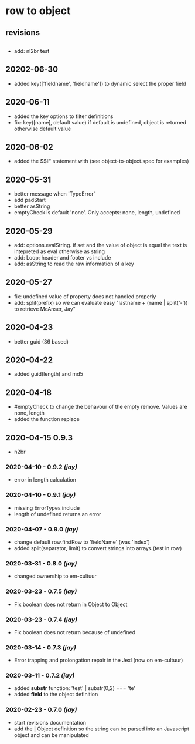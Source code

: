 # row to object
## revisions

##
- add: nl2br test

## 20202-06-30
- added key(['fieldname', 'fieldname']) to dynamic select the proper field

## 2020-06-11
- added the key options to filter definitions
- fix: key([name], default value) if default is undefined, object is returned otherwise default value

## 2020-06-02
- added the $$IF statement with (see object-to-object.spec for examples)

## 2020-05-31
- better message when 'TypeError'
- add padStart
- better asString
- emptyCheck is default 'none'. Only accepts: none, length, undefined

## 2020-05-29
- add: options.evalString. if set and the value of object is equal the text is intepreted as eval otherwise as string
- add: Loop: header and footer vs include
- add: asString to read the raw information of a key

## 2020-05-27
- fix: undefined value of property does not handled properly
- add: split(prefix) so we can evaluate easy  "lastname + (name | split('-'))  to retrieve McAnser, Jay"


## 2020-04-23
- better guid (36 based)

## 2020-04-22
- added guid(length) and md5

## 2020-04-18
- \#emptyCheck to change the behavour of the empty remove. Values are none, length
- added the function replace

## 2020-04-15 0.9.3
- n2br

### 2020-04-10 - 0.9.2 _(jay)_
- error in length calculation


### 2020-04-10 - 0.9.1 _(jay)_
- missing ErrorTypes include
- length of undefined returns an error

### 2020-04-07 - 0.9.0 _(jay)_
- change default row.firstRow to 'fieldName' (was 'index')
- added split(separator, limit) to convert strings into arrays (test in row)


### 2020-03-31 - 0.8.0 _(jay)_
- changed ownership to em-cultuur

### 2020-03-23 - 0.7.5 _(jay)_
- Fix boolean does not return in Object to Object

### 2020-03-23 - 0.7.4 _(jay)_
- Fix boolean does not return because of undefined

### 2020-03-14 - 0.7.3 _(jay)_
- Error trapping and prolongation repair in the Jexl (now on em-cultuur)

### 2020-03-11 - 0.7.2 _(jay)_
- added **substr** function:   'test' | substr(0,2) === 'te'
- added **field** to the object definition

### 2020-02-23 - 0.7.0 _(jay)_
- start revisions documentation
- add the | Object definition so the string can be parsed into an Javascript object and can be manipulated
